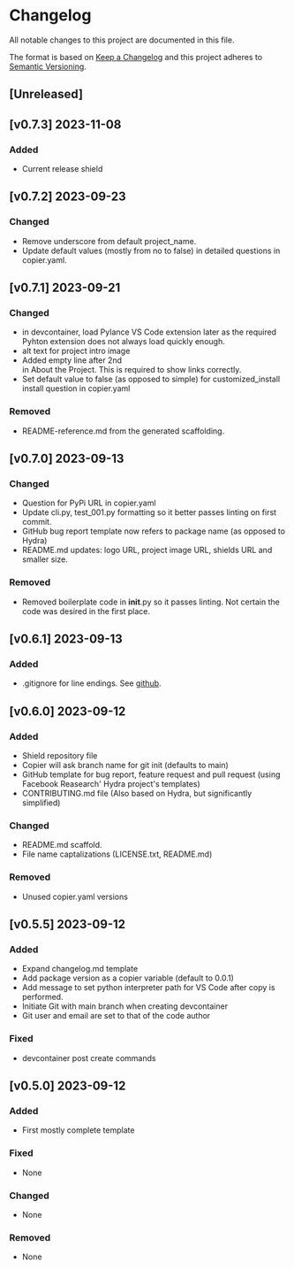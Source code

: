 # Changelog
All notable changes to this project are documented in this file.

The format is based on [Keep a Changelog](http://keepachangelog.com/en/1.0.0/)
and this project adheres to [Semantic Versioning](http://semver.org/spec/v2.0.0.html).

<!-- insertion marker -->
## [Unreleased]

## [v0.7.3] 2023-11-08

### Added
- Current release shield

## [v0.7.2] 2023-09-23

### Changed
- Remove underscore from default project_name.
- Update default values (mostly from no to false) in detailed questions in copier.yaml.

## [v0.7.1] 2023-09-21

### Changed
- in devcontainer, load Pylance VS Code extension later as the required Pyhton extension does not always load quickly enough.
- alt text for project intro image
- Added empty line after 2nd <div> in About the Project. This is required to show links correctly.
- Set default value to false (as opposed to simple) for customized_install install question in copier.yaml

### Removed
- README-reference.md from the generated scaffolding.

## [v0.7.0] 2023-09-13

### Changed
- Question for PyPi URL in copier.yaml
- Update cli.py, test_001.py formatting so it better passes linting on first commit.
- GitHub bug report template now refers to package name (as opposed to Hydra)
- README.md updates: logo URL, project image URL, shields URL and smaller size.

### Removed
- Removed boilerplate code in __init__.py so it passes linting. Not certain the code was desired in the first place.

## [v0.6.1] 2023-09-13

### Added
- .gitignore for line endings. See [github](https://docs.github.com/en/get-started/getting-started-with-git/configuring-git-to-handle-line-endings).

## [v0.6.0] 2023-09-12

### Added
- Shield repository file
- Copier will ask branch name for git init (defaults to main)
- GitHub template for bug report, feature request and pull request (using Facebook Reasearch' Hydra project's templates)
- CONTRIBUTING.md file (Also based on Hydra, but significantly simplified)

### Changed
- README.md scaffold.
- File name captalizations (LICENSE.txt, README.md)

### Removed
- Unused copier.yaml versions

## [v0.5.5] 2023-09-12

### Added
- Expand changelog.md template
- Add package version as a copier variable (default to 0.0.1)
- Add message to set python interpreter path for VS Code after copy is performed.
- Initiate Git with main branch when creating devcontainer
- Git user and email are set to that of the code author

### Fixed
- devcontainer post create commands

## [v0.5.0] 2023-09-12

### Added
- First mostly complete template

### Fixed
- None

### Changed
- None

### Removed
- None
